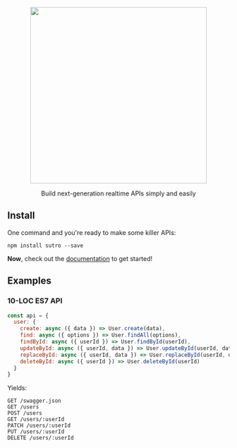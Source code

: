 <p align='center'>
  <img src='https://cloud.githubusercontent.com/assets/425716/12668376/cc4011ca-c60a-11e5-89f6-0759db74079b.png' width='400'/>
  <p align='center'>Build next-generation realtime APIs simply and easily</p>
</p>

## Install

One command and you're ready to make some killer APIs:
```
npm install sutro --save
```

**Now**, check out the [documentation](https://github.com/shastajs/sutro/tree/master/docs) to get started!


## Examples

### 10-LOC ES7 API

```js
const api = {
  user: {
    create: async ({ data }) => User.create(data),
    find: async ({ options }) => User.findAll(options),
    findById: async ({ userId }) => User.findById(userId),
    updateById: async ({ userId, data }) => User.updateById(userId, data),
    replaceById: async ({ userId, data }) => User.replaceById(userId, data),
    deleteById: async ({ userId }) => User.deleteById(userId)
  }
}
```

Yields:

```
GET /swagger.json
GET /users
POST /users
GET /users/:userId
PATCH /users/:userId
PUT /users/:userId
DELETE /users/:userId
```
